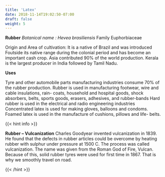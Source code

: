 ```yaml
---
title: 'Latex'
date: 2018-11-14T19:02:50-07:00
draft: false
weight: 5
---
```

**Rubber** _Botanical name : Hevea brasiliensis_ Family Euphorbiaceae

Origin and Area of cultivation: It is a native of Brazil and was introduced Foutside its native range during the colonial period and has become an important cash crop. Asia contributed 90% of the world production. Kerala is the largest producer in India followed by Tamil Nadu.

**Uses**

Tyre and other automobile parts manufacturing industries consume 70% of the rubber production. Rubber is used in manufacturing footwear, wire and cable insulations, rain- coats, household and hospital goods, shock absorbers, belts, sports goods, erasers, adhesives, and rubber-bands Hard rubber is used in the electrical and radio engineering industries Concentrated latex is used for making gloves, balloons and condoms. Foamed latex is used in the manufacture of cushions, pillows and life- belts.

{{< hint info >}}

**Rubber – Vulcanization** Charles Goodyear invented vulcanization in 1839. He found that the defects in rubber articles could be overcome by heating rubber with sulphur under pressure at 1500 C. The process was called vulcanization. The name was given from the Roman God of Fire, Vulcan. Because of this, solid rubber tyres were used for first time in 1867. That is why we smoothly travel on road.

{{< /hint >}}